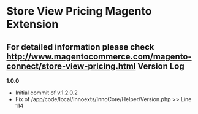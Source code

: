 Store View Pricing Magento Extension
======================================
For detailed information please check http://www.magentocommerce.com/magento-connect/store-view-pricing.html
Version Log
-----------
**1.0.0**
- Initial commit of v.1.2.0.2
- Fix of /app/code/local/Innoexts/InnoCore/Helper/Version.php >> Line 114
